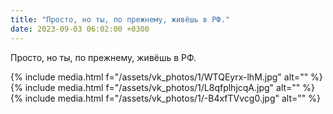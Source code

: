 ```yaml
---
title: "Просто, но ты, по прежнему, живёшь в РФ."
date: 2023-09-03 06:02:00 +0300
---
```


Просто, но ты, по прежнему, живёшь в РФ.


{% include media.html f="/assets/vk_photos/1/WTQEyrx-lhM.jpg" alt="" %}
{% include media.html f="/assets/vk_photos/1/L8qfplhjcqA.jpg" alt="" %}
{% include media.html f="/assets/vk_photos/1/-B4xfTVvcg0.jpg" alt="" %}
